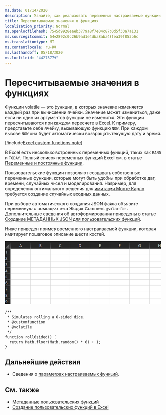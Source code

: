 ```yaml
---
ms.date: 01/14/2020
description: Узнайте, как реализовать переменные настраиваемые функции потоковой и автономной работы.
title: Пересчитываемые значения в функциях
localization_priority: Normal
ms.openlocfilehash: 7545d9928eaeb3779a8f7e04c87d0d5f33a7a131
ms.sourcegitcommit: 54e2892c0c26b9ad1e4dba8aba48fea39f853b6c
ms.translationtype: MT
ms.contentlocale: ru-RU
ms.lasthandoff: 05/18/2020
ms.locfileid: "44275779"
---
```

# <a name="volatile-values-in-functions"></a>Пересчитываемые значения в функциях

Функции volatile — это функции, в которых значение изменяется каждый раз при вычислении ячейки. Значение может измениться, даже если ни один из аргументов функции не изменится. Эти функции пересчитываются при каждом пересчете в Excel. К примеру, представьте себе ячейку, вызывающую функцию `NOW`. При каждом вызове `NOW` она будет автоматически возвращать текущую дату и время.

[!include[Excel custom functions note](../includes/excel-custom-functions-note.md)]

В Excel есть несколько встроенных переменных функций, таких как `RAND` и `TODAY`. Полный список переменных функций Excel см. в статье [Переменные и постоянные функции](/office/client-developer/excel/excel-recalculation#volatile-and-non-volatile-functions).

Пользовательские функции позволяют создавать собственные переменные функции, которые могут быть удобны при обработке дат, времени, случайных чисел и моделирования. Например, для определения оптимального решения для [имитации Монте Карло](https://en.wikipedia.org/wiki/Monte_Carlo_method) требуется создание случайных входных данных.

При выборе автоматического создания JSON файла объявите переменную с помощью тега Жсдок Comment `@volatile` . Дополнительные сведения об автоформировании приведены в статье [Создание МЕТАДАННЫХ JSON для пользовательских функций](custom-functions-json-autogeneration.md).

Ниже приведен пример временного настраиваемой функции, которая имитирует пошаговое описание шести костей.

![GIF-файл, в котором показана пользовательская функция, возвращающая случайное значение для имитации шести двусторонних костей](../images/six-sided-die.gif)

```JS
/**
 * Simulates rolling a 6-sided dice.
 * @customfunction
 * @volatile
 */
function roll6sided() {
  return Math.floor(Math.random() * 6) + 1;
}
```

## <a name="next-steps"></a>Дальнейшие действия
* Сведения о [параметрах настраиваемых функций](custom-functions-parameter-options.md).

## <a name="see-also"></a>См. также

* [Метаданные пользовательских функций](custom-functions-json.md)
* [Создание пользовательских функций в Excel](custom-functions-overview.md)
